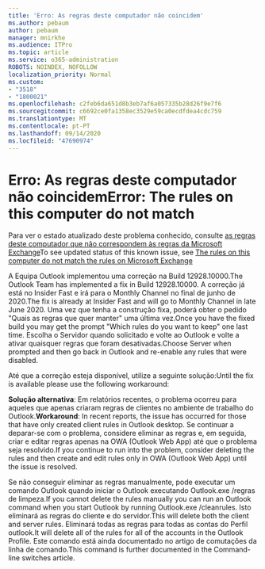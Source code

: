 ```yaml
---
title: 'Erro: As regras deste computador não coincidem'
ms.author: pebaum
author: pebaum
manager: mnirkhe
ms.audience: ITPro
ms.topic: article
ms.service: o365-administration
ROBOTS: NOINDEX, NOFOLLOW
localization_priority: Normal
ms.custom:
- "3518"
- "1800021"
ms.openlocfilehash: c2feb6da651d8b3eb7af6a057335b28d26f9e7f6
ms.sourcegitcommit: c6692ce0fa1358ec3529e59ca0ecdfdea4cdc759
ms.translationtype: MT
ms.contentlocale: pt-PT
ms.lasthandoff: 09/14/2020
ms.locfileid: "47690974"
---
```

# <a name="error-the-rules-on-this-computer-do-not-match"></a><span data-ttu-id="05310-102">Erro: As regras deste computador não coincidem</span><span class="sxs-lookup"><span data-stu-id="05310-102">Error: The rules on this computer do not match</span></span>

<span data-ttu-id="05310-103">Para ver o estado atualizado deste problema conhecido, consulte [as regras deste computador que não correspondem às regras da Microsoft Exchange](https://support.office.com/article/d032e037-b224-429e-b325-633afde9b5f0)</span><span class="sxs-lookup"><span data-stu-id="05310-103">To see updated status of this known issue, see [The rules on this computer do not match the rules on Microsoft Exchange](https://support.office.com/article/d032e037-b224-429e-b325-633afde9b5f0)</span></span>

<span data-ttu-id="05310-104">A Equipa Outlook implementou uma correção na Build 12928.10000.</span><span class="sxs-lookup"><span data-stu-id="05310-104">The Outlook Team has implemented a fix in Build 12928.10000.</span></span> <span data-ttu-id="05310-105">A correção já está no Insider Fast e irá para o Monthly Channel no final de junho de 2020.</span><span class="sxs-lookup"><span data-stu-id="05310-105">The fix is already at Insider Fast and will go to Monthly Channel in late June 2020.</span></span> <span data-ttu-id="05310-106">Uma vez que tenha a construção fixa, poderá obter o pedido "Quais as regras que quer manter" uma última vez.</span><span class="sxs-lookup"><span data-stu-id="05310-106">Once you have the fixed build you may get the prompt "Which rules do you want to keep" one last time.</span></span> <span data-ttu-id="05310-107">Escolha o Servidor quando solicitado e volte ao Outlook e volte a ativar quaisquer regras que foram desativadas.</span><span class="sxs-lookup"><span data-stu-id="05310-107">Choose Server when prompted and then go back in Outlook and re-enable any rules that were disabled.</span></span>

<span data-ttu-id="05310-108">Até que a correção esteja disponível, utilize a seguinte solução:</span><span class="sxs-lookup"><span data-stu-id="05310-108">Until the fix is available please use the following workaround:</span></span>

<span data-ttu-id="05310-109">**Solução alternativa**: Em relatórios recentes, o problema ocorreu para aqueles que apenas criaram regras de clientes no ambiente de trabalho do Outlook.</span><span class="sxs-lookup"><span data-stu-id="05310-109">**Workaround**: In recent reports, the issue has occurred for those that have only created client rules in Outlook desktop.</span></span> <span data-ttu-id="05310-110">Se continuar a deparar-se com o problema, considere eliminar as regras e, em seguida, criar e editar regras apenas na OWA (Outlook Web App) até que o problema seja resolvido.</span><span class="sxs-lookup"><span data-stu-id="05310-110">If you continue to run into the problem, consider deleting the rules and then create and edit rules only in OWA (Outlook Web App) until the issue is resolved.</span></span>

<span data-ttu-id="05310-111">Se não conseguir eliminar as regras manualmente, pode executar um comando Outlook quando iniciar o Outlook executando Outlook.exe /regras de limpeza.</span><span class="sxs-lookup"><span data-stu-id="05310-111">If you cannot delete the rules manually you can run an Outlook command when you start Outlook by running Outlook.exe /cleanrules.</span></span> <span data-ttu-id="05310-112">Isto eliminará as regras do cliente e do servidor.</span><span class="sxs-lookup"><span data-stu-id="05310-112">This will delete both the client and server rules.</span></span> <span data-ttu-id="05310-113">Eliminará todas as regras para todas as contas do Perfil outlook.</span><span class="sxs-lookup"><span data-stu-id="05310-113">It will delete all of the rules for all of the accounts in the Outlook Profile.</span></span> <span data-ttu-id="05310-114">Este comando está ainda documentado no artigo de comutações da linha de comando.</span><span class="sxs-lookup"><span data-stu-id="05310-114">This command is further documented in the Command-line switches article.</span></span>

